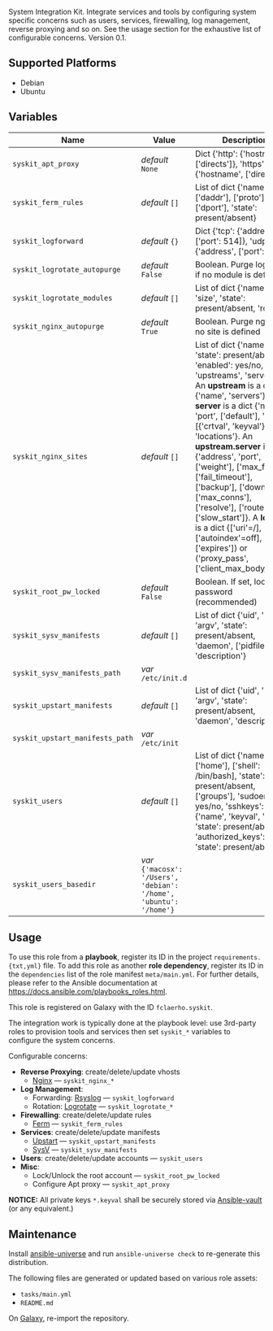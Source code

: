 
<!-- THIS IS A GENERATED FILE, DO NOT EDIT -->

System Integration Kit. Integrate services and tools by configuring system specific concerns such as users, services, firewalling, log management, reverse proxying and so on. See the usage section for the exhaustive list of configurable concerns.
 Version 0.1.


## Supported Platforms

  * Debian
  * Ubuntu

## Variables

| Name | Value | Description |
|------|-------|-------------|
| `syskit_apt_proxy` | _default_ `None` | Dict {'http': {'hostname', ['directs']}, 'https': {'hostname', ['directs ']}} |
| `syskit_ferm_rules` | _default_ `[]` | List of dict {'name', ['daddr'], ['proto'], ['dport'], 'state': present/absent} |
| `syskit_logforward` | _default_ `{}` | Dict {'tcp': {'address', ['port': 514]}, 'udp': {'address', ['port': 514]}} |
| `syskit_logrotate_autopurge` | _default_ `False` | Boolean. Purge logrotate if no module is defined |
| `syskit_logrotate_modules` | _default_ `[]` | List of dict {'name', 'path', 'size', 'state': present/absent, 'rotate'} |
| `syskit_nginx_autopurge` | _default_ `True` | Boolean. Purge nginx if no site is defined |
| `syskit_nginx_sites` | _default_ `[]` | List of dict {'name', 'state': present/absent, 'enabled': yes/no, 'upstreams', 'servers'}. An **upstream** is a dict {'name', 'servers'}. A **server** is a dict {'name', 'port', ['default'], 'tls': [{'crtval', 'keyval'}], 'locations'}. An **upstream.server** is a dict {'address', 'port', ['weight'], ['max_fails'], ['fail_timeout'], ['backup'], ['down'], ['max_conns'], ['resolve'], ['route'], ['slow_start']}. A **location** is a dict {['uri'=/], ('root', ['autoindex'=off], ['expires']) or ('proxy_pass', ['client_max_body_size'])} |
| `syskit_root_pw_locked` | _default_ `False` | Boolean. If set, lock root password (recommended) |
| `syskit_sysv_manifests` | _default_ `[]` | List of dict {'uid', 'name', 'argv', 'state': present/absent, 'daemon', ['pidfile'], 'description'} |
| `syskit_sysv_manifests_path` | _var_ `/etc/init.d` |  |
| `syskit_upstart_manifests` | _default_ `[]` | List of dict {'uid', 'name', 'argv', 'state': present/absent, 'daemon', 'description'} |
| `syskit_upstart_manifests_path` | _var_ `/etc/init` |  |
| `syskit_users` | _default_ `[]` | List of dict {'name', ['home'], ['shell': /bin/bash], 'state': present/absent, ['groups'], 'sudoer': yes/no, 'sshkeys': {'name', 'keyval', 'pubval', 'state': present/absent}…, 'authorized_keys': {'val', 'state': present/absent}…} |
| `syskit_users_basedir` | _var_ `{'macosx': '/Users', 'debian': '/home', 'ubuntu': '/home'}` |  |



## Usage

To use this role from a **playbook**, 
register its ID in the project `requirements.{txt,yml}` file.
To add this role as another **role dependency**,
register its ID in the `dependencies` list of the role manifest `meta/main.yml`.
For further details,
please refer to the Ansible documentation at https://docs.ansible.com/playbooks_roles.html.

This role is registered on Galaxy with the ID `fclaerho.syskit`.

The integration work is typically done at the playbook level:
use 3rd-party roles to provision tools and services then
set `syskit_*` variables to configure the system concerns.

Configurable concerns:

  * **Reverse Proxying**: create/delete/update vhosts
    * [Nginx](http://nginx.org/en/) — `syskit_nginx_*`
  * **Log Management**:
    * Forwarding: [Rsyslog](http://www.rsyslog.com) — `syskit_logforward`
    * Rotation: [Logrotate](http://www.linuxcommand.org/man_pages/logrotate8.html) — `syskit_logrotate_*`
  * **Firewalling**: create/delete/update rules
    * [Ferm](http://ferm.foo-projects.org) — `syskit_ferm_rules`
  * **Services**: create/delete/update manifests
    * [Upstart](http://upstart.ubuntu.com/cookbook/) — `syskit_upstart_manifests`
    * [SysV](https://en.wikipedia.org/wiki/Init#SysV-style) — `syskit_sysv_manifests`
  * **Users**: create/delete/update accounts — `syskit_users`
  * **Misc**:
    * Lock/Unlock the root account — `syskit_root_pw_locked`
    * Configure Apt proxy — `syskit_apt_proxy`

**NOTICE:** All private keys `*.keyval` shall be securely stored via [Ansible-vault](http://docs.ansible.com/ansible/playbooks_vault.html) (or any equivalent.)



## Maintenance

Install [ansible-universe](https://github.com/fclaerho/ansible-universe)
and run `ansible-universe check` to re-generate this distribution.

The following files are generated or updated based on various role assets:

  * `tasks/main.yml`
  * `README.md`

On [Galaxy](https://galaxy.ansible.com/accounts/profile), re-import the repository.

